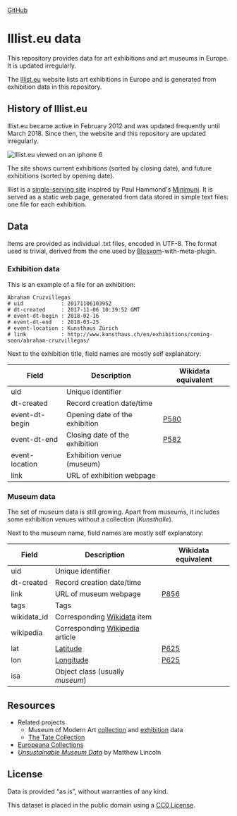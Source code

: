 [GitHub](https://github.com/lllisteu/lllisteu-data)

# lllist.eu data

This repository provides data for art exhibitions and art museums in Europe. It is updated irregularly.

The [lllist.eu](https://lllist.eu/) website lists art exhibitions in Europe and is generated from exhibition data in this repository.

## History of lllist.eu

lllist.eu became active in February 2012 and was updated frequently until March 2018. Since then, the website and this repository are updated irregularly.

![lllist.eu viewed on an iphone 6](lllist_iphone.png)

The site shows current exhibitions (sorted by closing date), and future exhibitions (sorted by opening date).

lllist is a [single-serving site](https://en.wikipedia.org/wiki/Single-serving_site) inspired by Paul Hammond's [Minimuni](https://minimuni.paulhammond.org/). It is served as a static web page, generated from data stored in simple text files: one file for each exhibition.

## Data

Items are provided as individual .txt files, encoded in UTF-8. The format used is trivial, derived from the one used by [Blosxom](https://en.wikipedia.org/wiki/Blosxom)-with-meta-plugin.

### Exhibition data

This is an example of a file for an exhibition:

```text
Abraham Cruzvillegas
# uid            : 20171106103952
# dt-created     : 2017-11-06 10:39:52 GMT
# event-dt-begin : 2018-02-16
# event-dt-end   : 2018-03-25
# event-location : Kunsthaus Zürich
# link           : http://www.kunsthaus.ch/en/exhibitions/coming-soon/abraham-cruzvillegas/
```

Next to the exhibition title, field names are mostly self explanatory:

Field|Description|Wikidata equivalent
---|---|---
uid|Unique identifier|
dt-created|Record creation date/time|
event-dt-begin|Opening date of the exhibition|[P580](https://www.wikidata.org/wiki/Property:P580)
event-dt-end|Closing date of the exhibition|[P582](https://www.wikidata.org/wiki/Property:P582)
event-location|Exhibition venue (museum)|
link|URL of exhibition webpage|

### Museum data

The set of museum data is still growing. Apart from museums, it includes some exhibition venues without a collection (_Kunsthalle_).

Next to the museum name, field names are mostly self explanatory:

Field|Description|Wikidata equivalent
---|---|---
uid|Unique identifier|
dt-created|Record creation date/time|
link|URL of museum webpage|[P856](https://www.wikidata.org/wiki/Property:P856)
tags|Tags|
wikidata_id|Corresponding [Wikidata](https://www.wikidata.org/) item|
wikipedia|Corresponding [Wikipedia](https://en.wikipedia.org/) article|
lat|[Latitude](https://en.wikipedia.org/wiki/Geographic_coordinate_system)|[P625](https://www.wikidata.org/wiki/Property:P625)
lon|[Longitude](https://en.wikipedia.org/wiki/Geographic_coordinate_system)|[P625](https://www.wikidata.org/wiki/Property:P625)
isa|Object class (usually _museum_)|

## Resources

* Related projects
    * Museum of Modern Art [collection](https://github.com/MuseumofModernArt/collection) and [exhibition](https://github.com/MuseumofModernArt/exhibitions) data
    * [The Tate Collection](https://github.com/tategallery/collection)
* [Europeana Collections](https://www.europeana.eu/)
* [_Unsustainable Museum Data_](https://matthewlincoln.net/2015/01/26/unsustainable-museum-data.html) by Matthew Lincoln

## License

Data is provided “as is”, without warranties of any kind.

This dataset is placed in the public domain using a [CC0 License](https://creativecommons.org/publicdomain/zero/1.0/).
